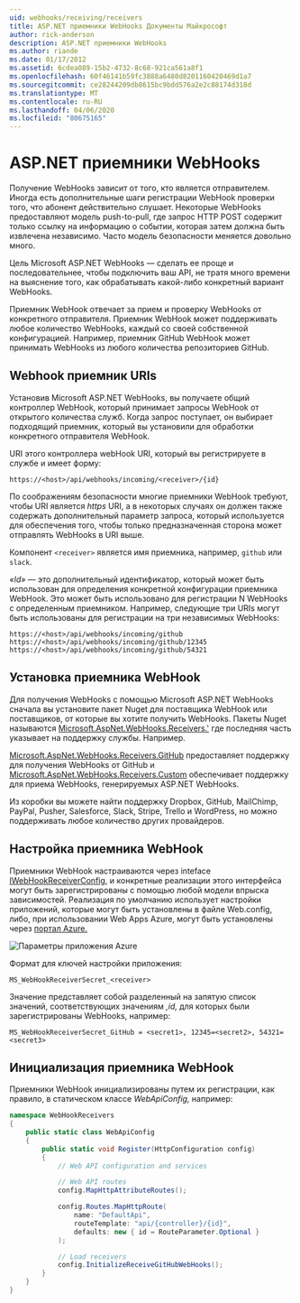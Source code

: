 ```yaml
---
uid: webhooks/receiving/receivers
title: ASP.NET приемники WebHooks Документы Майкрософт
author: rick-anderson
description: ASP.NET приемники WebHooks
ms.author: riande
ms.date: 01/17/2012
ms.assetid: 6cdea089-15b2-4732-8c68-921ca561a8f1
ms.openlocfilehash: 60f46141b59fc3888a6480d8201160420469d1a7
ms.sourcegitcommit: ce28244209db8615bc9bdd576a2e2c88174d318d
ms.translationtype: MT
ms.contentlocale: ru-RU
ms.lasthandoff: 04/06/2020
ms.locfileid: "80675165"
---
```

# <a name="aspnet-webhooks-receivers"></a>ASP.NET приемники WebHooks

Получение WebHooks зависит от того, кто является отправителем. Иногда есть дополнительные шаги регистрации WebHook проверки того, что абонент действительно слушает. Некоторые WebHooks предоставляют модель push-to-pull, где запрос HTTP POST содержит только ссылку на информацию о событии, которая затем должна быть извлечена независимо. Часто модель безопасности меняется довольно много.

Цель Microsoft ASP.NET WebHooks — сделать ее проще и последовательнее, чтобы подключить ваш API, не тратя много времени на выяснение того, как обрабатывать какой-либо конкретный вариант WebHooks.

Приемник WebHook отвечает за прием и проверку WebHooks от конкретного отправителя. Приемник WebHook может поддерживать любое количество WebHooks, каждый со своей собственной конфигурацией. Например, приемник GitHub WebHook может принимать WebHooks из любого количества репозиториев GitHub.

## <a name="webhook-receiver-uris"></a>Webhook приемник URIs

Установив Microsoft ASP.NET WebHooks, вы получаете общий контроллер WebHook, который принимает запросы WebHook от открытого количества служб. Когда запрос поступает, он выбирает подходящий приемник, который вы установили для обработки конкретного отправителя WebHook.

URI этого контроллера webHook URI, который вы регистрируете в службе и имеет форму:

```
https://<host>/api/webhooks/incoming/<receiver>/{id}
```

По соображениям безопасности многие приемники WebHook требуют, чтобы URI является *https* URI, а в некоторых случаях он должен также содержать дополнительный параметр запроса, который используется для обеспечения того, чтобы только предназначенная сторона может отправлять WebHooks в URI выше.

Компонент `<receiver>` является имя приемника, например, `github` или `slack`.

*«Id»* — это дополнительный идентификатор, который может быть использован для определения конкретной конфигурации приемника WebHook. Это может быть использовано для регистрации N WebHooks с определенным приемником. Например, следующие три URIs могут быть использованы для регистрации на три независимых WebHooks:

```
https://<host>/api/webhooks/incoming/github
https://<host>/api/webhooks/incoming/github/12345
https://<host>/api/webhooks/incoming/github/54321
```

## <a name="installing-a-webhook-receiver"></a>Установка приемника WebHook

Для получения WebHooks с помощью Microsoft ASP.NET WebHooks сначала вы установите пакет Nuget для поставщика WebHook или поставщиков, от которые вы хотите получить WebHooks. Пакеты Nuget называются [Microsoft.AspNet.WebHooks.Receivers.'](https://www.nuget.org/packages?q=Microsoft.AspNet.WebHooks.Receivers) где последняя часть указывает на поддержку службы. Например.

[Microsoft.AspNet.WebHooks.Receivers.GitHub](https://www.nuget.org/packages?q=Microsoft.AspNet.WebHooks.Receivers.GitHub) предоставляет поддержку для получения WebHooks от GitHub и [Microsoft.AspNet.WebHooks.Receivers.Custom](https://www.nuget.org/packages?q=Microsoft.AspNet.WebHooks.Receivers.Custom) обеспечивает поддержку для приема WebHooks, генерируемых ASP.NET WebHooks.

Из коробки вы можете найти поддержку Dropbox, GitHub, MailChimp, PayPal, Pusher, Salesforce, Slack, Stripe, Trello и WordPress, но можно поддерживать любое количество других провайдеров.

## <a name="configuring-a-webhook-receiver"></a>Настройка приемника WebHook

Приемники WebHook настраиваются через inteface [IWebHookReceiverConfig,](https://github.com/aspnet/WebHooks/blob/master/src/Microsoft.AspNet.WebHooks.Receivers/WebHooks/IWebHookReceiverConfig.cs) и конкретные реализации этого интерфейса могут быть зарегистрированы с помощью любой модели впрыска зависимостей. Реализация по умолчанию использует настройки приложений, которые могут быть установлены в файле Web.config, либо, при использовании Web Apps Azure, могут быть установлены через [портал Azure.](https://portal.azure.com/)

![Параметры приложения Azure](_static/AzureAppSettings.png)

Формат для ключей настройки приложения:

```
MS_WebHookReceiverSecret_<receiver>
```

Значение представляет собой разделенный на запятую список значений, соответствующих значениям *,id,* для которых были зарегистрированы WebHooks, например:

```
MS_WebHookReceiverSecret_GitHub = <secret1>, 12345=<secret2>, 54321=<secret3>
```

## <a name="initializing-a-webhook-receiver"></a>Инициализация приемника WebHook

Приемники WebHook инициализированы путем их регистрации, как правило, в статическом классе *WebApiConfig,* например:

```csharp
namespace WebHookReceivers
{
    public static class WebApiConfig
    {
        public static void Register(HttpConfiguration config)
        {
            // Web API configuration and services

            // Web API routes
            config.MapHttpAttributeRoutes();

            config.Routes.MapHttpRoute(
                name: "DefaultApi",
                routeTemplate: "api/{controller}/{id}",
                defaults: new { id = RouteParameter.Optional }
            );

            // Load receivers
            config.InitializeReceiveGitHubWebHooks();
        }
    }
}
```
